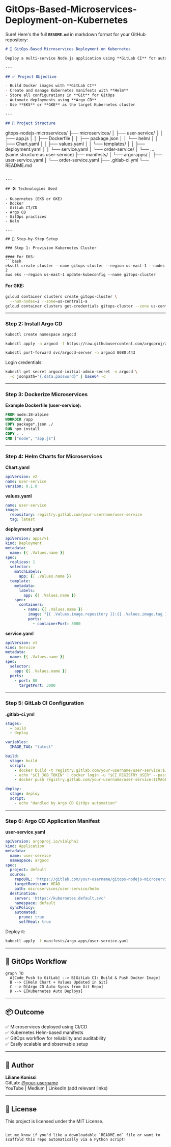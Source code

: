 # GitOps-Based-Microservices-Deployment-on-Kubernetes

Sure! Here's the full **`README.md`** in markdown format for your GitHub repository:

```markdown
# 🚀 GitOps-Based Microservices Deployment on Kubernetes

Deploy a multi-service Node.js application using **GitLab CI** for automation and **Argo CD** for GitOps-based deployment on Kubernetes.

---

## ✅ Project Objective

- Build Docker images with **GitLab CI**
- Create and manage Kubernetes manifests with **Helm**
- Store all configurations in **Git** for GitOps
- Automate deployments using **Argo CD**
- Use **EKS** or **GKE** as the target Kubernetes cluster

---

## 🧱 Project Structure

```
gitops-nodejs-microservices/
├── microservices/
│   ├── user-service/
│   │   ├── app.js
│   │   ├── Dockerfile
│   │   ├── package.json
│   │   └── helm/
│   │       ├── Chart.yaml
│   │       ├── values.yaml
│   │       └── templates/
│   │           ├── deployment.yaml
│   │           └── service.yaml
│   └── order-service/
│       └── ... (same structure as user-service)
├── manifests/
│   └── argo-apps/
│       ├── user-service.yaml
│       └── order-service.yaml
├── .gitlab-ci.yml
└── README.md
```

---

## 🛠️ Technologies Used

- Kubernetes (EKS or GKE)
- Docker
- GitLab CI/CD
- Argo CD
- GitOps practices
- Helm

---

## 🔧 Step-by-Step Setup

### Step 1: Provision Kubernetes Cluster

#### For EKS:
```bash
eksctl create cluster --name gitops-cluster --region us-east-1 --nodes 2
aws eks --region us-east-1 update-kubeconfig --name gitops-cluster
```

#### For GKE:
```bash
gcloud container clusters create gitops-cluster \
  --num-nodes=2 --zone=us-central1-a
gcloud container clusters get-credentials gitops-cluster --zone us-central1-a
```

---

### Step 2: Install Argo CD

```bash
kubectl create namespace argocd

kubectl apply -n argocd -f https://raw.githubusercontent.com/argoproj/argo-cd/stable/manifests/install.yaml

kubectl port-forward svc/argocd-server -n argocd 8080:443
```

Login credentials:
```bash
kubectl get secret argocd-initial-admin-secret -n argocd \
  -o jsonpath="{.data.password}" | base64 -d
```

---

### Step 3: Dockerize Microservices

**Example Dockerfile (user-service):**
```Dockerfile
FROM node:18-alpine
WORKDIR /app
COPY package*.json ./
RUN npm install
COPY . .
CMD ["node", "app.js"]
```

---

### Step 4: Helm Charts for Microservices

**Chart.yaml**
```yaml
apiVersion: v2
name: user-service
version: 0.1.0
```

**values.yaml**
```yaml
name: user-service
image:
  repository: registry.gitlab.com/your-username/user-service
  tag: latest
```

**deployment.yaml**
```yaml
apiVersion: apps/v1
kind: Deployment
metadata:
  name: {{ .Values.name }}
spec:
  replicas: 1
  selector:
    matchLabels:
      app: {{ .Values.name }}
  template:
    metadata:
      labels:
        app: {{ .Values.name }}
    spec:
      containers:
        - name: {{ .Values.name }}
          image: "{{ .Values.image.repository }}:{{ .Values.image.tag }}"
          ports:
            - containerPort: 3000
```

**service.yaml**
```yaml
apiVersion: v1
kind: Service
metadata:
  name: {{ .Values.name }}
spec:
  selector:
    app: {{ .Values.name }}
  ports:
    - port: 80
      targetPort: 3000
```

---

### Step 5: GitLab CI Configuration

**.gitlab-ci.yml**
```yaml
stages:
  - build
  - deploy

variables:
  IMAGE_TAG: "latest"

build:
  stage: build
  script:
    - docker build -t registry.gitlab.com/your-username/user-service:$IMAGE_TAG .
    - echo "$CI_JOB_TOKEN" | docker login -u "$CI_REGISTRY_USER" --password-stdin $CI_REGISTRY
    - docker push registry.gitlab.com/your-username/user-service:$IMAGE_TAG

deploy:
  stage: deploy
  script:
    - echo "Handled by Argo CD GitOps automation"
```

---

### Step 6: Argo CD Application Manifest

**user-service.yaml**
```yaml
apiVersion: argoproj.io/v1alpha1
kind: Application
metadata:
  name: user-service
  namespace: argocd
spec:
  project: default
  source:
    repoURL: 'https://gitlab.com/your-username/gitops-nodejs-microservices'
    targetRevision: HEAD
    path: microservices/user-service/helm
  destination:
    server: 'https://kubernetes.default.svc'
    namespace: default
  syncPolicy:
    automated:
      prune: true
      selfHeal: true
```

Deploy it:
```bash
kubectl apply -f manifests/argo-apps/user-service.yaml
```

---

## 🔄 GitOps Workflow

```mermaid
graph TD
  A[Code Push to GitLab] --> B[GitLab CI: Build & Push Docker Image]
  B --> C[Helm Chart + Values Updated in Git]
  C --> D[Argo CD Auto Syncs from Git Repo]
  D --> E[Kubernetes Auto Deploys]
```

---

## 📦 Outcome

✅ Microservices deployed using CI/CD  
✅ Kubernetes Helm-based manifests  
✅ GitOps workflow for reliability and auditability  
✅ Easily scalable and observable setup

---

## 📌 Author

**Liliane Konissi**  
GitLab: [@your-username](https://gitlab.com/your-username)  
YouTube | Medium | LinkedIn (add relevant links)

---

## 📝 License

This project is licensed under the MIT License.
```

Let me know if you'd like a downloadable `README.md` file or want to scaffold this repo automatically via a Python script!
